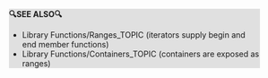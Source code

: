 <div style="margin:2em; background-color: #e0e0e0;">

<strong>🔍SEE ALSO🔍</strong>

 * Library Functions/Ranges_TOPIC (iterators supply begin and end member functions)
 * Library Functions/Containers_TOPIC (containers are exposed as ranges)

</div>

